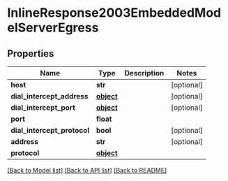 # InlineResponse2003EmbeddedModelServerEgress

## Properties
Name | Type | Description | Notes
------------ | ------------- | ------------- | -------------
**host** | **str** |  | [optional] 
**dial_intercept_address** | [**object**](.md) |  | [optional] 
**dial_intercept_port** | [**object**](.md) |  | [optional] 
**port** | **float** |  | 
**dial_intercept_protocol** | **bool** |  | [optional] 
**address** | **str** |  | [optional] 
**protocol** | [**object**](.md) |  | 

[[Back to Model list]](../README.md#documentation-for-models) [[Back to API list]](../README.md#documentation-for-api-endpoints) [[Back to README]](../README.md)


